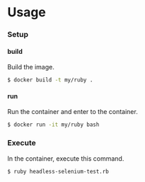 # Usage

### Setup

#### build

Build the image.

```sh
$ docker build -t my/ruby .
```

#### run

Run the container and enter to the container.

```sh
$ docker run -it my/ruby bash
```

### Execute

In the container, execute this command.

```sh
$ ruby headless-selenium-test.rb
```
